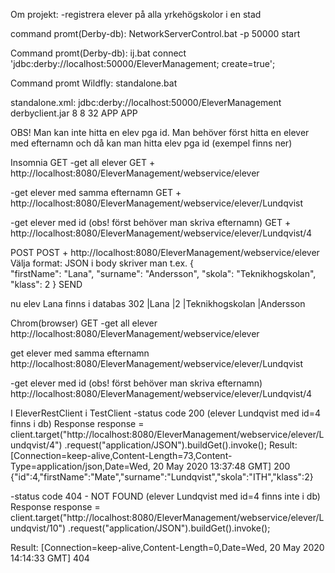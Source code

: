 Om projekt:
-registrera elever på alla yrkehögskolor i en stad


command promt(Derby-db):
NetworkServerControl.bat -p 50000 start

Command promt(Derby-db):
 ij.bat 
connect 'jdbc:derby://localhost:50000/EleverManagement; create=true';

Command promt Wildfly: 
standalone.bat



standalone.xml:
 <datasource jndi-name="java:/EleverDatabase" pool-name="EleverDatabase" enabled="true" use-java-context="true">
                    <connection-url>jdbc:derby://localhost:50000/EleverManagement</connection-url>
                    <driver>derbyclient.jar</driver>
                    <pool>
                        <min-pool-size>8</min-pool-size>
                        <initial-pool-size>8</initial-pool-size>
                        <max-pool-size>32</max-pool-size>
                    </pool>
                    <security>
                        <user-name>APP</user-name>
                        <password>APP</password>
                    </security>
                </datasource>




OBS! Man kan inte hitta en elev pga id. 
Man behöver först hitta en elever med efternamn och då kan man hitta elev pga id
(exempel finns ner)



Insomnia
GET
-get all elever
GET + http://localhost:8080/EleverManagement/webservice/elever

-get elever med samma efternamn
GET + http://localhost:8080/EleverManagement/webservice/elever/Lundqvist

-get elever med id (obs! först behöver man skriva efternamn)
GET + http://localhost:8080/EleverManagement/webservice/elever/Lundqvist/4



POST
POST + http://localhost:8080/EleverManagement/webservice/elever
Välja format: JSON
i body skriver man t.ex.
{    
    "firstName": "Lana",
    "surname": "Andersson",
    "skola": "Teknikhogskolan",
    "klass": 2
  }
SEND

nu elev Lana finns i databas
302        |Lana    |2          |Teknikhogskolan    |Andersson




Chrom(browser)
GET
-get all elever
http://localhost:8080/EleverManagement/webservice/elever

get elever med samma efternamn
http://localhost:8080/EleverManagement/webservice/elever/Lundqvist

-get elever med id (obs! först behöver man skriva efternamn)
http://localhost:8080/EleverManagement/webservice/elever/Lundqvist/4




I EleverRestClient i TestClient
-status code 200
(elever Lundqvist med id=4 finns i db)
Response response = client.target("http://localhost:8080/EleverManagement/webservice/elever/Lundqvist/4")
				.request("application/JSON").buildGet().invoke();
Result:
[Connection=keep-alive,Content-Length=73,Content-Type=application/json,Date=Wed, 20 May 2020 13:37:48 GMT]
200
{"id":4,"firstName":"Mate","surname":"Lundqvist","skola":"ITH","klass":2}


-status code 404 - NOT FOUND
(elever Lundqvist med id=4 finns inte i db)
Response response = client.target("http://localhost:8080/EleverManagement/webservice/elever/Lundqvist/10")
				.request("application/JSON").buildGet().invoke();

Result:
[Connection=keep-alive,Content-Length=0,Date=Wed, 20 May 2020 14:14:33 GMT]
404










